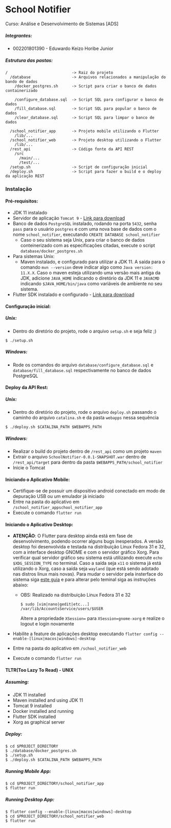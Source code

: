 # School Notifier

Curso: Análise e Desenvolvimento de Sistemas [ADS]

##### Integrantes:
 * 002201801390 - Eduwardo Keizo Horibe Junior

##### Estrutura das pastas:
```
/                            -> Raiz do projeto
  /database                  -> Arquivos relacionados a manipulação do bando de dados
    /docker_postgres.sh      -> Script para criar o banco de dados containerizado
    
    /configure_database.sql  -> Script SQL para configurar o banco de dados
    /fill_database.sql       -> Script SQL para popular o banco de dados
    /clear_database.sql      -> Script SQL para limpar o banco de dados

  /school_notifier_app       -> Projeto mobile utilizando o Flutter
    /lib/...
  /school_notifier_web       -> Projeto desktop utilizando o Flutter
    /lib/...
  /rest_api                  -> Código fonte da API REST
    /src
      /main/...
      /test/...
  /setup.sh                  -> Script de configuração inicial
  /deploy.sh                 -> Script para fazer o build e o deploy da aplicação REST
```

### Instalação
#### Pré-requisitos:
 * JDK 11 instalado
 * Servidor de aplicação `Tomcat 9` - [Link para download](https://tomcat.apache.org/download-90.cgi)
 * Banco de dados `PostgreSQL` instalado, rodando na porta `5432`, senha `pass` para o usuário `postgres`
   e com uma nova base de dados com o nome `school_notifier`, executando `CREATE DATABASE school_notifier`
   * Caso o seu sistema seja Unix, para criar o banco de dados conteinerizado com as especificações citadas,
     execute o script `database/docker_postgres.sh`
 * Para sistemas Unix:
    * Maven instalado, e configurado para utilizar a JDK 11. A saída para o comando `mvn --version` deve indicar algo como
      `Java version: 11.X.X`. Caso o maven esteja utilizando uma versão mais antiga da JDK, adicione `JAVA_HOME` indicando
      o diretório da JDK 11 e `JAVACMD` indicando `$JAVA_HOME/bin/java` como variáveis de ambiente no seu sistema.
 * Flutter SDK instalado e configurado - [Link para download](https://flutter.dev/docs/get-started/install)


#### Configuração inicial:
##### Unix:
 * Dentro do diretório do projeto, rode o arquivo `setup.sh` e seja feliz ;)
 ```
 $ ./setup.sh
 ```

##### Windows:
 * Rode os comandos do arquivo `database/configure_database.sql` e `database/fill_database.sql` respectivamente no banco de dados PostgreSQL


#### Deploy da API Rest:
##### Unix:
 * Dentro do diretório do projeto, rode o arquivo `deploy.sh` passando o caminho do arquivo `catalina.sh` e da pasta `webapps` nessa sequência
 ```
 $ ./deploy.sh $CATALINA_PATH $WEBAPPS_PATH
 ```

##### Windows:
 * Realizar o build do projeto dentro de `/rest_api` como um projeto `maven`
 * Extrair o arquivo `SchoolNotifier-0.0.1-SNAPSHOT.war` dentro de `/rest_api/target` para dentro da pasta `$WEBAPPS_PATH/school_notifier`
 * Inicie o Tomcat


#### Iniciando o Aplicativo Mobile:
 * Certifique-se de possuir um dispositivo android conectado em modo de depuração USB ou um emulador já iniciado
 * Entre na pasta do aplicativo em `/school_notifier_appschool_notifier_app`
 * Execute o comando `flutter run`


#### Iniciando o Aplicativo Desktop:
 * **ATENÇÃO**: O Flutter para desktop ainda está em fase de desenvolvimento, podendo ocorrer alguns bugs inesperados.
   A versão desktop foi desenvolvida e testada na distribuição Linux Fedora 31 e 32, com a interface desktop GNOME e com
   o servidor gráfico Xorg.
   Para verificar qual servidor gráfico seu sistema está utilizando execute `echo $XDG_SESSION_TYPE` no terminal. 
   Caso a saída seja `x11` o sistema já está utilizando o Xorg, caso a saída seja `wayland` (que está sendo adotado nas distros linux mais novas).
   Para mudar o servidor pela insterface do sistema siga [este guia](https://www.maketecheasier.com/switch-xorg-wayland-ubuntu1710/)
   e para alterar pelo teminal siga as instruções abaixo:
   
    * OBS: Realizado na distribuição Linux Fedora 31 e 32
      ```
      $ sudo [vim|nano|gedit|etc...] /var/lib/AccountsService/users/$USER
      ```
      Altere a propriedade `XSession=` para `XSession=gnome-xorg` e realize o logout e login novamente

 * Habilite a feature de aplicações desktop executando `flutter config --enable-[linux|macos|windows]-desktop`
 * Entre na pasta do aplicativo em `/school_notifier_web`
 * Execute o comando `flutter run`


#### TLTR(Too Lazy To Read) - UNIX
##### Assuming:
 * JDK 11 installed
 * Maven installed and using JDK 11
 * Tomcat 9 installed
 * Docker installed and running
 * Flutter SDK installed
 * Xorg as graphical server

##### Deploy:
```
$ cd $PROJECT_DIRECTORY
$ ./database/docker_postgres.sh
$ ./setup.sh
$ ./deploy.sh $CATALINA_PATH $WEBAPPS_PATH
```

##### Running Mobile App:
```
$ cd $PROJECT_DIRECTORY/school_notifier_app
$ flutter run
```

##### Running Desktop App:
```
$ flutter config --enable-[linux|macos|windows]-desktop
$ cd $PROJECT_DIRECTORY/school_notifier_web
$ flutter run
```
